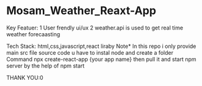 # Mosam_Weather_Reaxt-App

Key Featuer:
1 User frendly ui/ux
2 weather.api is used to get real time weather forecaasting

Tech Stack:
html,css,javascript,react liraby
Note*
In this repo i only provide main src file source code u have to instal node and create a folder
Command 
npx create-react-app {your app name}
then pull it and start npm server by the help of
npm start 



THANK YOU:0
